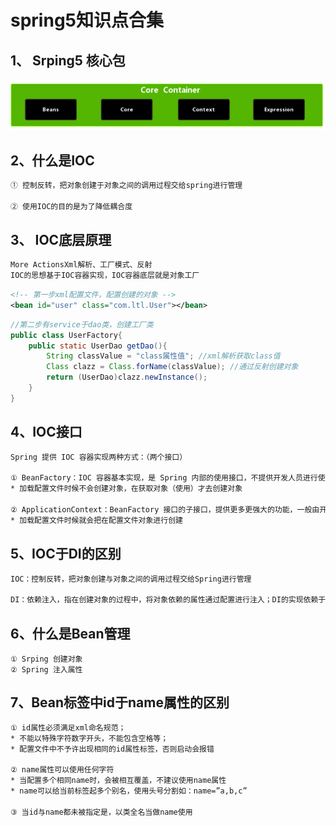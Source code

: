 # spring5知识点合集

## 1、 Srping5 核心包

<img src="\image-20201030124241567.png" alt="image-20201030124241567" style="zoom: 200%;" />

## 		2、什么是IOC

```tex
① 控制反转，把对象创建于对象之间的调用过程交给spring进行管理

② 使用IOC的目的是为了降低耦合度
```

## 		3、 IOC底层原理

```tex
More ActionsXml解析、工厂模式、反射
IOC的思想基于IOC容器实现，IOC容器底层就是对象工厂
```

```xml
<!-- 第一步xml配置文件，配置创建的对象 -->
<bean id="user" class="com.ltl.User"></bean>
```

```java
//第二步有service于dao类，创建工厂类
public class UserFactory{
    public static UserDao getDao(){
        String classValue = "class属性值"; //xml解析获取class值
        Class clazz = Class.forName(classValue); //通过反射创建对象
        return (UserDao)clazz.newInstance(); 
    }
}
```

## 		4、IOC接口
```tex
Spring 提供 IOC 容器实现两种方式：（两个接口）

① BeanFactory：IOC 容器基本实现，是 Spring 内部的使用接口，不提供开发人员进行使用
* 加载配置文件时候不会创建对象，在获取对象（使用）才去创建对象

② ApplicationContext：BeanFactory 接口的子接口，提供更多更强大的功能，一般由开发人 员进行使用
* 加载配置文件时候就会把在配置文件对象进行创建
```

## 	5、IOC于DI的区别

```tex
IOC：控制反转，把对象创建与对象之间的调用过程交给Spring进行管理

DI：依赖注入，指在创建对象的过程中，将对象依赖的属性通过配置进行注入；DI的实现依赖于IOC，先有控制反转才有依赖注入
```

## 	6、什么是Bean管理

```
① Srping 创建对象
② Spring 注入属性
```

## 	7、Bean标签中id于name属性的区别

```tex
① id属性必须满足xml命名规范；
* 不能以特殊字符数字开头，不能包含空格等；
* 配置文件中不予许出现相同的id属性标签，否则启动会报错

② name属性可以使用任何字符
* 当配置多个相同name时，会被相互覆盖，不建议使用name属性
* name可以给当前标签起多个别名，使用头号分割如：name=”a,b,c”

③ 当id与name都未被指定是，以类全名当做name使用
```

